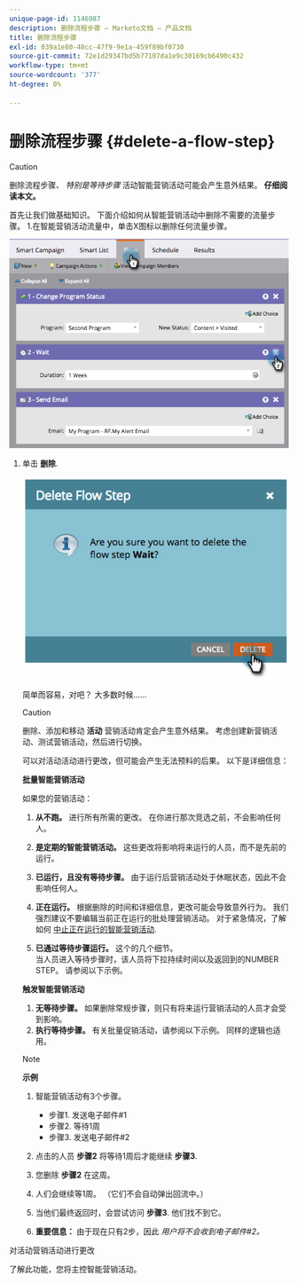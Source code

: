 ```yaml
---
unique-page-id: 1146987
description: 删除流程步骤 — Marketo文档 — 产品文档
title: 删除流程步骤
exl-id: 039a1e80-48cc-47f9-9e1a-459f89bf0730
source-git-commit: 72e1d29347bd5b77107da1e9c30169cb6490c432
workflow-type: tm+mt
source-wordcount: '377'
ht-degree: 0%

---
```


# 删除流程步骤 {#delete-a-flow-step}

>[!CAUTION]
>
>删除流程步骤、 _特别是等待步骤_ 活动智能营销活动可能会产生意外结果。 **仔细阅读本文。**

首先让我们做基础知识。 下面介绍如何从智能营销活动中删除不需要的流量步骤。 1.在智能营销活动流量中，单击X图标以删除任何流量步骤。

![](assets/image2014-9-22-13-3a52-3a20.png)

1. 单击 **删除**.

   ![](assets/image2014-9-22-13-3a55-3a25.png)

   简单而容易，对吧？ 大多数时候……

   >[!CAUTION]
   >
   >删除、添加和移动 **活动** 营销活动肯定会产生意外结果。 考虑创建新营销活动、测试营销活动，然后进行切换。

   可以对活动活动进行更改，但可能会产生无法预料的后果。 以下是详细信息：

   **批量智能营销活动**

   如果您的营销活动：

   1. **从不跑。** 进行所有所需的更改。 在你进行那次竞选之前，不会影响任何人。
   1. **是定期的智能营销活动。** 这些更改将影响将来运行的人员，而不是先前的运行。
   1. **已运行，且没有等待步骤。** 由于运行后营销活动处于休眠状态，因此不会影响任何人。
   1. **正在运行。** 根据删除的时间和详细信息，更改可能会导致意外行为。 我们强烈建议不要编辑当前正在运行的批处理营销活动。 对于紧急情况，了解如何 [中止正在运行的智能营销活动](/help/marketo/product-docs/core-marketo-concepts/smart-campaigns/using-smart-campaigns/abort-a-smart-campaign.md).

   1. **已通过等待步骤运行。** 这个的几个细节。\
      当人员进入等待步骤时，该人员将下拉持续时间以及返回到的NUMBER STEP。 请参阅以下示例。

   **触发智能营销活动**

   1. **无等待步骤。** 如果删除常规步骤，则只有将来运行营销活动的人员才会受到影响。
   1. **执行等待步骤。** 有关批量促销活动，请参阅以下示例。 同样的逻辑也适用。

   >[!NOTE]
   >
   >**示例**
   >
   >1. 智能营销活动有3个步骤。
      >    * 步骤1. 发送电子邮件#1
      >    * 步骤2. 等待1周
      >    * 步骤3. 发送电子邮件#2
   >
   >1. 点击的人员 **步骤2** 将等待1周后才能继续 **步骤3**.
   >1. 您删除 **步骤2** 在这周。
   >1. 人们会继续等1周。 （它们不会自动弹出回流中。）
   >1. 当他们最终返回时，会尝试访问 **步骤3**. 他们找不到它。
   >1. **重要信息：** 由于现在只有2步，因此 *用户将不会收到电子邮件#2。*


对活动营销活动进行更改

了解此功能，您将主控智能营销活动。
